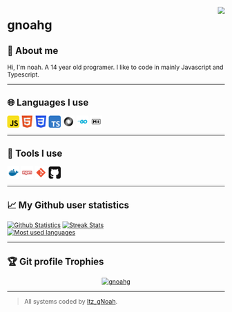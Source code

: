 <a href="https://discord.com/users/660930457575096330"><img align="right" src="https://lanyard.cnrad.dev/api/660930457575096330?idleMessage=Doing%20something%20else%20right%20now..."></a>

# gnoahg

## :pencil: About me
Hi, I'm noah. A 14 year old programer. I like to code in mainly Javascript and Typescript.

---

## :globe_with_meridians: Languages I use 
<p align="left">
    <img height="28" width="28" src="https://github.com/edent/SuperTinyIcons/blob/master/images/svg/javascript.svg" />
    <img height="28" width="28" src="https://github.com/edent/SuperTinyIcons/blob/master/images/svg/html5.svg" />
    <img height="28" width="28" src="https://github.com/edent/SuperTinyIcons/blob/master/images/svg/css3.svg" />
    <img height="28" width="28" src="https://github.com/edent/SuperTinyIcons/blob/master/images/svg/typescript.svg" />
    <img height="28" width="28" src="https://github.com/edent/SuperTinyIcons/blob/master/images/svg/json.svg" />
    <img height="28" width="28" src="https://github.com/edent/SuperTinyIcons/blob/master/images/svg/go.svg" />
    <img height="28" width="28" src="https://github.com/edent/SuperTinyIcons/blob/master/images/svg/markdown.svg" />
</p>

---

## 🧰 Tools I use 
<p align="left">
    <img height="28" width="28" src="https://github.com/edent/SuperTinyIcons/blob/master/images/svg/docker.svg" />
    <img height="28" width="28" src="https://github.com/edent/SuperTinyIcons/blob/master/images/svg/npm.svg" />
    <img height="28" width="28" src="https://github.com/edent/SuperTinyIcons/blob/master/images/svg/git.svg" />
    <img height="28" width="28" src="https://github.com/edent/SuperTinyIcons/blob/master/images/svg/github.svg" />



</p>

---

## :chart_with_upwards_trend: My Github user statistics
[![Github Statistics](https://github-readme-stats.vercel.app/api?username=gnoahg&show_icons=true&theme=algolia&locale=en)](https://github.com/anuraghazra/github-readme-stats)
[![Streak Stats](https://github-readme-streak-stats.herokuapp.com/?user=gnoahg&show_icons=true&locale=en&theme=algolia)](https://github.com/anuraghazra/github-readme-stats)
</br>
[![Most used languages](https://github-readme-stats.vercel.app/api/top-langs/?username=gnoahg&langs_count=10&locale=en&theme=algolia)](https://github.com/anuraghazra/github-readme-stats)

---

## :trophy: Git profile Trophies

<p align="center"> <a href="https://github.com/ryo-ma/github-profile-trophy"><img src="https://github-profile-trophy.vercel.app/?username=gnoahg&layout=compact&theme=algolia" alt="gnoahg" /></a> </p>

---

> All systems coded by [Itz_gNoah](https://github.com/gnoahg).
